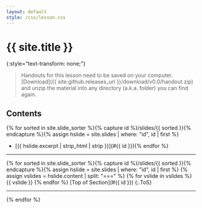 ```yaml
---
layout: default
style: /css/lesson.css
---
```


# {{ site.title }}
{:style="text-transform: none;"}

> Handouts for this lesson need to be saved on your computer. [Download]({{ site.github.releases_url }}/download/v0.0/handout.zip) and unzip the material into any directory (a.k.a. folder) you can find again.

## Contents

{% for sorted in site.slide_sorter %}{% capture id %}/slides/{{ sorted }}{% endcapture %}{% assign hslide = site.slides | where: "id", id | first %}
- [{{ hslide.excerpt | strip_html | strip }}](#{{ id }}){% endfor %}

---

{% for sorted in site.slide_sorter %}{% capture id %}/slides/{{ sorted }}{% endcapture %}{% assign hslide = site.slides | where: "id", id | first %}
<a name="{{ id }}"></a>
{% assign vslides = hslide.content | split: "===" %}
{% for vslide in vslides %}
{{ vslide }}
{% endfor %}
[Top of Section](#{{ id }})
{:.ToS}
  
---
{% endfor %}
